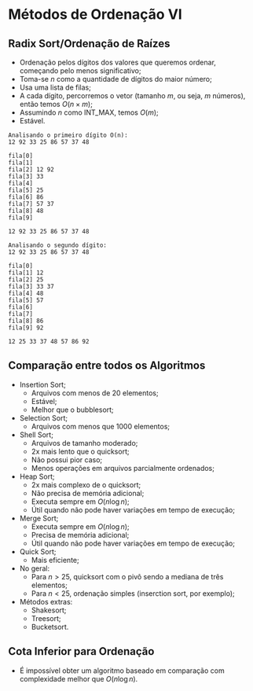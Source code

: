 # Métodos de Ordenação VI
## Radix Sort/Ordenação de Raízes
- Ordenação pelos dígitos dos valores que queremos ordenar, começando pelo menos significativo;
- Toma-se $n$ como a quantidade de dígitos do maior número;
- Usa uma lista de filas;
- A cada dígito, percorremos o vetor (tamanho $m$, ou seja, $m$ números), então temos $O(n \times m)$;
- Assumindo $n$ como INT_MAX, temos $O(m)$;
- Estável.

```
Analisando o primeiro dígito O(n):
12 92 33 25 86 57 37 48

fila[0]
fila[1]
fila[2] 12 92
fila[3] 33
fila[4]
fila[5] 25
fila[6] 86
fila[7] 57 37
fila[8] 48
fila[9]

12 92 33 25 86 57 37 48

Analisando o segundo dígito:
12 92 33 25 86 57 37 48

fila[0]
fila[1] 12
fila[2] 25
fila[3] 33 37
fila[4] 48
fila[5] 57
fila[6]
fila[7]
fila[8] 86
fila[9] 92

12 25 33 37 48 57 86 92
```

## Comparação entre todos os Algoritmos
- Insertion Sort;
  - Arquivos com menos de 20 elementos;
  - Estável;
  - Melhor que o bubblesort;
- Selection Sort;
  - Arquivos com menos que 1000 elementos;
- Shell Sort;
  - Arquivos de tamanho moderado;
  - 2x mais lento que o quicksort;
  - Não possui pior caso;
  - Menos operações em arquivos parcialmente ordenados;
- Heap Sort;
  - 2x mais complexo de o quicksort;
  - Não precisa de memória adicional;
  - Executa sempre em $O(n \log n)$;
  - Útil quando não pode haver variações em tempo de execução;
- Merge Sort;
  - Executa sempre em $O(n \log n)$;
  - Precisa de memória adicional;
  - Útil quando não pode haver variações em tempo de execução;
- Quick Sort;
  - Mais eficiente;
- No geral:
  - Para $n > 25$, quicksort com o pivô sendo a mediana de três elementos;
  - Para $n < 25$, ordenação simples (inserction sort, por exemplo);
- Métodos extras:
  - Shakesort;
  - Treesort;
  - Bucketsort.

## Cota Inferior para Ordenação
- É impossível obter um algoritmo baseado em comparação com complexidade melhor que $O(n \log n)$.